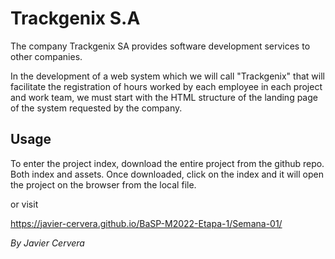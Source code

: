 # Trackgenix S.A
The company Trackgenix SA provides software development services to other companies.

In the development of a web system which we will call "Trackgenix" that will facilitate the
registration of hours worked by each employee in each project and work team, we must start with the
HTML structure of the landing page of the system requested by the company.
## Usage
To enter the project index, download the entire project from the github repo. Both index and assets. Once downloaded,
 click on the index and it will open the project on the browser from the local file.

or visit

https://javier-cervera.github.io/BaSP-M2022-Etapa-1/Semana-01/



_By Javier Cervera_